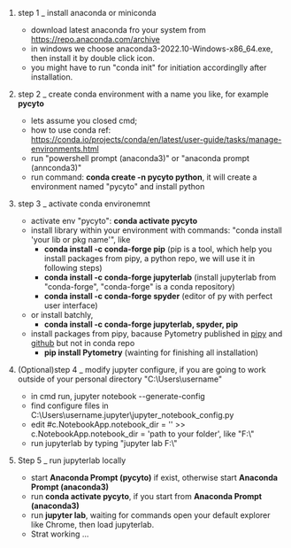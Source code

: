 1. step 1 _ install anaconda or miniconda 
	+ download latest anaconda fro your system from https://repo.anaconda.com/archive  
	+ in windows we choose anaconda3-2022.10-Windows-x86_64.exe, then install it by double click icon.  
	+ you might have to run "conda init" for initiation accordinglly after installation.  
	
2. step 2 _ create conda environment with a name you like, for example **pycyto** 
	+ lets assume you closed cmd;  
	+ how to use conda ref: https://conda.io/projects/conda/en/latest/user-guide/tasks/manage-environments.html 
	+ run "powershell prompt (anaconda3)" or "anaconda prompt (annconda3)" 
	+ run command: **conda create -n pycyto python**, it will create a environment named "pycyto" and install python 
 
3. step 3 _ activate conda environemnt 
	+ activate env "pycyto": **conda activate pycyto** 
	+ install library within your environment with commands: "conda install 'your lib or pkg name'", like  
		+ **conda install -c conda-forge pip**  (pip is a tool, which help you install packages from pipy, a python repo, we will use it in following steps) 
		+ **conda install -c conda-forge jupyterlab** (install jupyterlab from "conda-forge", "conda-forge" is a conda repository) 
		+ **conda install -c conda-forge spyder** (editor of py with perfect user interface) 
	 + or install batchly,  
	  	+ **conda install -c conda-forge jupyterlab, spyder, pip** 
	+ install packages from pipy, bacause Pytometry published in [pipy](https://pypi.org/project/pytometry/) and [github](https://github.com/buettnerlab/pytometry) but not in conda repo 
		+ **pip install Pytometry** (wainting for finishing all installation) 
 
4. (Optional)step 4 _ modify jupyter configure, if you are going to work outside of your personal directory "C:\Users\username"
	+ in cmd run, jupyter notebook --generate-config
	+ find configure files in C:\Users\username\.jupyter\jupyter_notebook_config.py 
	+ edit #c.NotebookApp.notebook_dir = '' >> c.NotebookApp.notebook_dir = 'path to your folder', like "F:\\"
	+ run jupyterlab by typing "jupyter lab F:\\" 
5. Step 5 _ run jupyterlab locally
 	+ start **Anaconda Prompt (pycyto)** if exist, otherwise start **Anaconda Prompt (anaconda3)** 
 	+ run **conda activate pycyto**, if you start from **Anaconda Prompt (anaconda3)**
 	+ run **jupyter lab**, waiting for commands open your default explorer like Chrome, then load jupyterlab.
 	+ Strat working ... 
